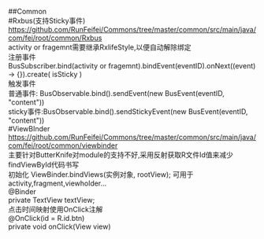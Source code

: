 ##Common  
#Rxbus(支持Sticky事件)  
https://github.com/RunFeifei/Commons/tree/master/common/src/main/java/com/fei/root/common/Rxbus  
activity or fragemnt需要继承RxlifeStyle,以便自动解除绑定  
注册事件  
BusSubscriber.bind(activity or fragemnt).bindEvent(eventID).onNext((event) -> {}).create( isSticky )  
触发事件  
普通事件:  BusObservable.bind().sendEvent(new BusEvent(eventID, "content"))  
sticky事件:BusObservable.bind().sendStickyEvent(new BusEvent(eventID, "content"))  
#ViewBInder  
https://github.com/RunFeifei/Commons/tree/master/common/src/main/java/com/fei/root/common/viewbinder  
主要针对ButterKnife对module的支持不好,采用反射获取R文件Id值来减少findViewById代码书写  
初始化 ViewBinder.bindViews(实例对象, rootView); 可用于activity,fragment,viewholder...  
@Binder  
private TextView textView;  
点击时间映射使用OnClick注解  
@OnClick(id = R.id.btn)  
private void onClick(View view)
